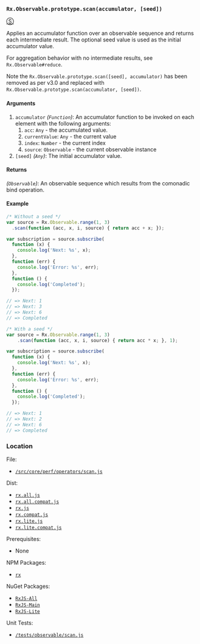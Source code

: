 ### `Rx.Observable.prototype.scan(accumulator, [seed])`
[&#x24C8;](https://github.com/Reactive-Extensions/RxJS/blob/master/src/core/perf/operators/scan.js "View in source")

Applies an accumulator function over an observable sequence and returns each intermediate result. The optional seed value is used as the initial accumulator value.

For aggregation behavior with no intermediate results, see `Rx.Observable#reduce`.

Note the `Rx.Observable.prototype.scan([seed], accumulator)` has been removed as per v3.0 and replaced with `Rx.Observable.prototype.scan(accumulator, [seed])`.

#### Arguments
1. `accumulator` *(`Function`)*: An accumulator function to be invoked on each element with the following arguments:
    1. `acc`: `Any` - the accumulated value.
    2. `currentValue`: `Any` - the current value
    3. `index`: `Number` - the current index
    4. `source`: `Observable` - the current observable instance
2. `[seed]` *(`Any`)*: The initial accumulator value.

#### Returns
*(`Observable`)*: An observable sequence which results from the comonadic bind operation.

#### Example
```js
/* Without a seed */
var source = Rx.Observable.range(1, 3)
  .scan(function (acc, x, i, source) { return acc + x; });

var subscription = source.subscribe(
  function (x) {
    console.log('Next: %s', x);
  },
  function (err) {
    console.log('Error: %s', err);
  },
  function () {
    console.log('Completed');
  });

// => Next: 1
// => Next: 3
// => Next: 6
// => Completed

/* With a seed */
var source = Rx.Observable.range(1, 3)
    .scan(function (acc, x, i, source) { return acc * x; }, 1);

var subscription = source.subscribe(
  function (x) {
    console.log('Next: %s', x);
  },
  function (err) {
    console.log('Error: %s', err);
  },
  function () {
    console.log('Completed');
  });

// => Next: 1
// => Next: 2
// => Next: 6
// => Completed
```

### Location

File:
- [`/src/core/perf/operators/scan.js`](https://github.com/Reactive-Extensions/RxJS/blob/master/src/core/perf/operators/scan.js)

Dist:
- [`rx.all.js`](https://github.com/Reactive-Extensions/RxJS/blob/master/dist/rx.all.js)
- [`rx.all.compat.js`](https://github.com/Reactive-Extensions/RxJS/blob/master/dist/rx.all.compat.js)
- [`rx.js`](https://github.com/Reactive-Extensions/RxJS/blob/master/dist/rx.js)
- [`rx.compat.js`](https://github.com/Reactive-Extensions/RxJS/blob/master/dist/rx.compat.js)
- [`rx.lite.js`](https://github.com/Reactive-Extensions/RxJS/blob/master/dist/rx.lite.js)
- [`rx.lite.compat.js`](https://github.com/Reactive-Extensions/RxJS/blob/master/dist/rx.lite.compat.js)

Prerequisites:
- None

NPM Packages:
- [`rx`](https://www.npmjs.org/package/rx)

NuGet Packages:
- [`RxJS-All`](http://www.nuget.org/packages/RxJS-All/)
- [`RxJS-Main`](http://www.nuget.org/packages/RxJS-Main/)
- [`RxJS-Lite`](http://www.nuget.org/packages/RxJS-Lite/)

Unit Tests:
- [`/tests/observable/scan.js`](https://github.com/Reactive-Extensions/RxJS/blob/master/tests/observable/scan.js)
